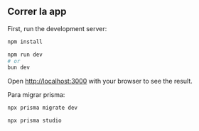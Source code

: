 ## Correr la app
First, run the development server:

```bash
npm install

npm run dev
# or
bun dev
```

Open [http://localhost:3000](http://localhost:3000) with your browser to see the result.

Para migrar prisma:

```bash
npx prisma migrate dev

npx prisma studio 
```